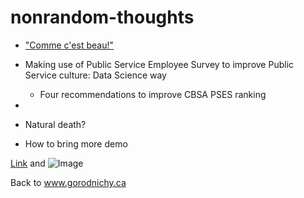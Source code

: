 # nonrandom-thoughts



- ["Comme c'est beau!"]()
- Making use of Public Service Employee Survey to improve Public Service culture: Data Science way
  - Four recommendations to improve CBSA PSES ranking
-

- Natural death?
- How to bring more demo


[Link](url) and ![Image](src)



Back to www.gorodnichy.ca
